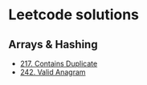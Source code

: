 # Leetcode solutions
## Arrays & Hashing
- [217. Contains Duplicate](https://leetcode.com/problems/contains-duplicate/description/)
- [242. Valid Anagram](https://leetcode.com/problems/valid-anagram/)
